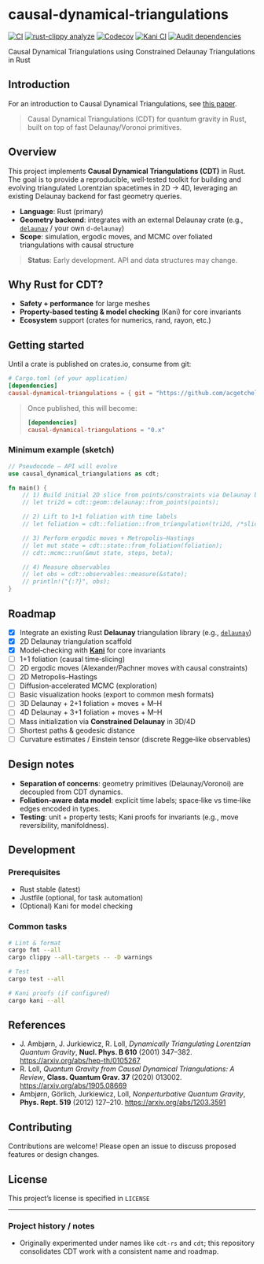 # causal-dynamical-triangulations

[![CI](https://github.com/acgetchell/causal-dynamical-triangulations/actions/workflows/ci.yml/badge.svg)](https://github.com/acgetchell/causal-dynamical-triangulations/actions/workflows/ci.yml)
[![rust-clippy analyze](https://github.com/acgetchell/causal-dynamical-triangulations/actions/workflows/rust-clippy.yml/badge.svg)](https://github.com/acgetchell/causal-dynamical-triangulations/actions/workflows/rust-clippy.yml)
[![Codecov](https://codecov.io/gh/acgetchell/causal-dynamical-triangulations/graph/badge.svg?token=CsbOJBypGC)](https://codecov.io/gh/acgetchell/causal-dynamical-triangulations)
[![Kani CI](https://github.com/acgetchell/causal-dynamical-triangulations/actions/workflows/kani.yml/badge.svg)](https://github.com/acgetchell/causal-dynamical-triangulations/actions/workflows/kani.yml)
[![Audit dependencies](https://github.com/acgetchell/causal-dynamical-triangulations/actions/workflows/audit.yml/badge.svg)](https://github.com/acgetchell/causal-dynamical-triangulations/actions/workflows/audit.yml)

Causal Dynamical Triangulations using Constrained Delaunay Triangulations in Rust

## Introduction

For an introduction to Causal Dynamical Triangulations, see [this paper](https://arxiv.org/abs/hep-th/0105267).

> Causal Dynamical Triangulations (CDT) for quantum gravity in Rust, built on top of fast Delaunay/Voronoi primitives.

<!-- Badges (uncomment/update once workflows are configured for this repo)
[![CI](https://github.com/acgetchell/causal-dynamical-triangulations/actions/workflows/ci.yml/badge.svg)](https://github.com/acgetchell/causal-dynamical-triangulations/actions/workflows/ci.yml)
[![Clippy](https://github.com/acgetchell/causal-dynamical-triangulations/actions/workflows/rust-clippy.yml/badge.svg)](https://github.com/acgetchell/causal-dynamical-triangulations/actions/workflows/rust-clippy.yml)
[![Kani](https://github.com/acgetchell/causal-dynamical-triangulations/actions/workflows/kani.yml/badge.svg)](https://github.com/acgetchell/causal-dynamical-triangulations/actions/workflows/kani.yml)
[![Audit](https://github.com/acgetchell/causal-dynamical-triangulations/actions/workflows/audit.yml/badge.svg)](https://github.com/acgetchell/causal-dynamical-triangulations/actions/workflows/audit.yml)
[![codecov](https://codecov.io/gh/acgetchell/causal-dynamical-triangulations/graph/badge.svg)](https://codecov.io/gh/acgetchell/causal-dynamical-triangulations)
-->

## Overview

This project implements **Causal Dynamical Triangulations (CDT)** in Rust. The goal is to provide a reproducible, well‑tested toolkit for building and evolving
triangulated Lorentzian spacetimes in 2D → 4D, leveraging an existing Delaunay backend for fast geometry queries.

- **Language**: Rust (primary)
- **Geometry backend**: integrates with an external Delaunay crate (e.g., [`delaunay`](https://crates.io/crates/delaunay) / your own `d-delaunay`)
- **Scope**: simulation, ergodic moves, and MCMC over foliated triangulations with causal structure

> **Status**: Early development. API and data structures may change.

## Why Rust for CDT?

- **Safety + performance** for large meshes
- **Property-based testing & model checking** (Kani) for core invariants
- **Ecosystem** support (crates for numerics, rand, rayon, etc.)

## Getting started

Until a crate is published on crates.io, consume from git:

```toml
# Cargo.toml (of your application)
[dependencies]
causal-dynamical-triangulations = { git = "https://github.com/acgetchell/causal-dynamical-triangulations" }
```

> Once published, this will become:
>
> ```toml
> [dependencies]
> causal-dynamical-triangulations = "0.x"
> ```

### Minimum example (sketch)

```rust
// Pseudocode – API will evolve
use causal_dynamical_triangulations as cdt;

fn main() {
    // 1) Build initial 2D slice from points/constraints via Delaunay backend
    // let tri2d = cdt::geom::delaunay::from_points(points);

    // 2) Lift to 1+1 foliation with time labels
    // let foliation = cdt::foliation::from_triangulation(tri2d, /*slices=*/N);

    // 3) Perform ergodic moves + Metropolis–Hastings
    // let mut state = cdt::state::from_foliation(foliation);
    // cdt::mcmc::run(&mut state, steps, beta);

    // 4) Measure observables
    // let obs = cdt::observables::measure(&state);
    // println!("{:?}", obs);
}
```

## Roadmap

- [x] Integrate an existing Rust **Delaunay** triangulation library (e.g., [`delaunay`](https://crates.io/crates/delaunay))
- [x] 2D Delaunay triangulation scaffold
- [x] Model‑checking with **[Kani](https://model-checking.github.io/kani/install-guide.html)** for core invariants
- [ ] 1+1 foliation (causal time‑slicing)
- [ ] 2D ergodic moves (Alexander/Pachner moves with causal constraints)
- [ ] 2D Metropolis–Hastings
- [ ] Diffusion‑accelerated MCMC (exploration)
- [ ] Basic visualization hooks (export to common mesh formats)
- [ ] 3D Delaunay + 2+1 foliation + moves + M–H
- [ ] 4D Delaunay + 3+1 foliation + moves + M–H
- [ ] Mass initialization via **Constrained Delaunay** in 3D/4D
- [ ] Shortest paths & geodesic distance
- [ ] Curvature estimates / Einstein tensor (discrete Regge‑like observables)

## Design notes

- **Separation of concerns**: geometry primitives (Delaunay/Voronoi) are decoupled from CDT dynamics.
- **Foliation‑aware data model**: explicit time labels; space‑like vs time‑like edges encoded in types.
- **Testing**: unit + property tests; Kani proofs for invariants (e.g., move reversibility, manifoldness).

## Development

### Prerequisites

- Rust stable (latest)
- Justfile (optional, for task automation)
- (Optional) Kani for model checking

### Common tasks

```bash
# Lint & format
cargo fmt --all
cargo clippy --all-targets -- -D warnings

# Test
cargo test --all

# Kani proofs (if configured)
cargo kani --all
```

## References

- J. Ambjørn, J. Jurkiewicz, R. Loll, *Dynamically Triangulating Lorentzian Quantum Gravity*, **Nucl. Phys. B 610** (2001) 347–382. <https://arxiv.org/abs/hep-th/0105267>
- R. Loll, *Quantum Gravity from Causal Dynamical Triangulations: A Review*, **Class. Quantum Grav. 37** (2020) 013002. <https://arxiv.org/abs/1905.08669>
- Ambjørn, Görlich, Jurkiewicz, Loll, *Nonperturbative Quantum Gravity*, **Phys. Rept. 519** (2012) 127–210. <https://arxiv.org/abs/1203.3591>

## Contributing

Contributions are welcome! Please open an issue to discuss proposed features or design changes.

## License

This project’s license is specified in `LICENSE`

---

### Project history / notes

- Originally experimented under names like `cdt-rs` and `cdt`; this repository consolidates CDT work with a consistent name and roadmap.
